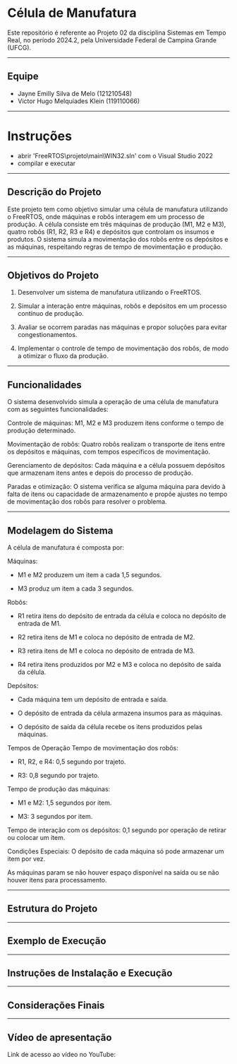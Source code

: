 
# Célula de Manufatura

Este repositório é referente ao Projeto 02 da disciplina Sistemas em Tempo Real, no período 2024.2, pela Universidade Federal de Campina Grande (UFCG).

---
## Equipe

- Jayne Emilly Silva de Melo (121210548)
- Victor Hugo Melquíades Klein (119110066)
  
---
  
# Instruções
- abrir 'FreeRTOS\projeto\main\WIN32.sln' com o Visual Studio 2022  <br />
- compilar e executar

---

## Descrição do Projeto 

Este projeto tem como objetivo simular uma célula de manufatura utilizando o FreeRTOS, onde máquinas e robôs interagem em um processo de produção. A célula consiste em três máquinas de produção (M1, M2 e M3), quatro robôs (R1, R2, R3 e R4) e depósitos que controlam os insumos e produtos. O sistema simula a movimentação dos robôs entre os depósitos e as máquinas, respeitando regras de tempo de movimentação e produção.

---

## Objetivos do Projeto
1. Desenvolver um sistema de manufatura utilizando o FreeRTOS.

2. Simular a interação entre máquinas, robôs e depósitos em um processo contínuo de produção.

3. Avaliar se ocorrem paradas nas máquinas e propor soluções para evitar congestionamentos.

4. Implementar o controle de tempo de movimentação dos robôs, de modo a otimizar o fluxo da produção.

---

## Funcionalidades

O sistema desenvolvido simula a operação de uma célula de manufatura com as seguintes funcionalidades:

Controle de máquinas: M1, M2 e M3 produzem itens conforme o tempo de produção determinado.

Movimentação de robôs: Quatro robôs realizam o transporte de itens entre os depósitos e máquinas, com tempos específicos de movimentação.

Gerenciamento de depósitos: Cada máquina e a célula possuem depósitos que armazenam itens antes e depois do processo de produção.

Paradas e otimização: O sistema verifica se alguma máquina para devido à falta de itens ou capacidade de armazenamento e propõe ajustes no tempo de movimentação dos robôs para resolver o problema.

--- 

## Modelagem do Sistema
A célula de manufatura é composta por:

Máquinas:

- M1 e M2 produzem um item a cada 1,5 segundos.

- M3 produz um item a cada 3 segundos.

Robôs:

- R1 retira itens do depósito de entrada da célula e coloca no depósito de entrada de M1.

- R2 retira itens de M1 e coloca no depósito de entrada de M2.

- R3 retira itens de M1 e coloca no depósito de entrada de M3.

- R4 retira itens produzidos por M2 e M3 e coloca no depósito de saída da célula.

Depósitos:

- Cada máquina tem um depósito de entrada e saída.

- O depósito de entrada da célula armazena insumos para as máquinas.

- O depósito de saída da célula recebe os itens produzidos pelas máquinas.

Tempos de Operação
Tempo de movimentação dos robôs:

- R1, R2, e R4: 0,5 segundo por trajeto.

- R3: 0,8 segundo por trajeto.

Tempo de produção das máquinas:

- M1 e M2: 1,5 segundos por item.

- M3: 3 segundos por item.

Tempo de interação com os depósitos: 0,1 segundo por operação de retirar ou colocar um item.

Condições Especiais:
O depósito de cada máquina só pode armazenar um item por vez.

As máquinas param se não houver espaço disponível na saída ou se não houver itens para processamento.

--- 

## Estrutura do Projeto

--- 

## Exemplo de Execução

--- 

## Instruções de Instalação e Execução

---

## Considerações Finais

---

## Vídeo de apresentação
Link de acesso ao vídeo no YouTube:
